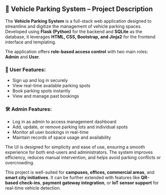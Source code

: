 ## 🚗 Vehicle Parking System – Project Description

The **Vehicle Parking System** is a full-stack web application designed to streamline and digitize the management of vehicle parking spaces. Developed using **Flask (Python)** for the backend and **SQLite** as the database, it leverages **HTML, CSS, Bootstrap, and Jinja2** for the frontend interface and templating.

The application offers **role-based access control** with two main roles: **Admin** and **User**.

### 👤 User Features:
- Sign up and log in securely
- View real-time available parking spots
- Book parking spots instantly
- View and manage past bookings

### 🛠️ Admin Features:
- Log in as admin to access management dashboard
- Add, update, or remove parking lots and individual spots
- Monitor all user bookings in real-time
- Maintain records of space usage and availability

The UI is designed for simplicity and ease of use, ensuring a smooth experience for both end-users and administrators. The system improves efficiency, reduces manual intervention, and helps avoid parking conflicts or overcrowding.

This project is well-suited for **campuses, offices, commercial areas**, and **smart city initiatives**. It can be further extended with features like **QR-based check-ins**, **payment gateway integration**, or **IoT sensor support** for real-time vehicle detection.

